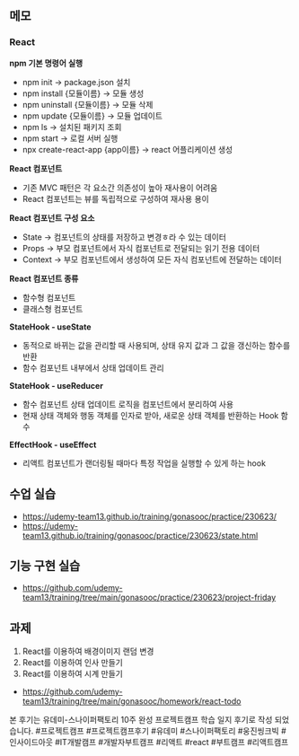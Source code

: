 ## 메모

### React

**npm 기본 명령어 실행**

- npm init → package.json 설치
- npm install {모듈이름} → 모듈 생성
- npm uninstall {모듈이름} → 모듈 삭제
- npm update {모듈이름} → 모듈 업데이트
- npm ls → 설치된 패키지 조회
- npm start → 로컬 서버 실행
- npx create-react-app {app이름} → react 어플리케이션 생성

**React 컴포넌트**

- 기존 MVC 패턴은 각 요소간 의존성이 높아 재사용이 어려움
- React 컴포넌트는 뷰를 독립적으로 구성하여 재사용 용이

**React 컴포넌트 구성 요소**

- State → 컴포넌트의 상태를 저장하고 변경ㅎ라 수 있는 데이터
- Props → 부모 컴포넌트에서 자식 컴포넌트로 전달되는 읽기 전용 데이터
- Context → 부모 컴포넌트에서 생성하여 모든 자식 컴포넌트에 전달하는 데이터

**React 컴포넌트 종류**

- 함수형 컴포넌트
- 클래스형 컴포넌트

**StateHook - useState**

- 동적으로 바뀌는 값을 관리할 때 사용되며, 상태 유지 값과 그 값을 갱신하는 함수를 반환
- 함수 컴포넌트 내부에서 상태 업데이트 관리

**StateHook - useReducer**

- 함수 컴포넌트  상태 업데이트 로직을 컴포넌트에서 분리하여 사용
- 현재 상태 객체와 행동 객체를 인자로 받아, 새로운 상태 객체를 반환하는 Hook 함수

**EffectHook - useEffect**

- 리액트 컴포넌트가 랜더링될 때마다 특정 작업을 실행할 수 있게 하는 hook

## 수업 실습

- https://udemy-team13.github.io/training/gonasooc/practice/230623/
- https://udemy-team13.github.io/training/gonasooc/practice/230623/state.html

## 기능 구현 실습

- https://github.com/udemy-team13/training/tree/main/gonasooc/practice/230623/project-friday

## 과제

1. React를 이용하여 배경이미지 랜덤 변경
2. React를 이용하여 인사 만들기
3. React를 이용하여 시계 만들기
- https://github.com/udemy-team13/training/tree/main/gonasooc/homework/react-todo



본 후기는 유데미-스나이퍼팩토리 10주 완성 프로젝트캠프 학습 일지 후기로 작성 되었습니다.
#프로젝트캠프 #프로젝트캠프후기 #유데미 #스나이퍼팩토리 #웅진씽크빅 #인사이드아웃 #IT개발캠프 #개발자부트캠프 #리액트 #react #부트캠프 #리액트캠프